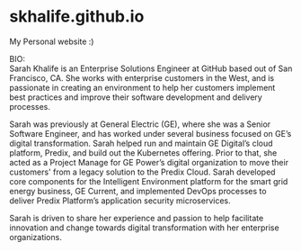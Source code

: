 # skhalife.github.io
My Personal website :)

BIO:  
Sarah Khalife is an Enterprise Solutions Engineer at GitHub based out of San Francisco, CA. She works with enterprise customers in the West, and is passionate in creating an environment to help her customers implement best practices and improve their software development and delivery processes.

Sarah was previously at General Electric (GE), where she was a Senior Software Engineer, and has worked under several business focused on GE’s digital transformation. Sarah helped run and maintain GE Digital’s cloud platform, Predix, and build out the Kubernetes offering. Prior to that, she acted as a Project Manage for GE Power’s digital organization to move their customers' from a legacy solution to the Predix Cloud. Sarah developed core components for the Intelligent Environment platform for the smart grid energy business, GE Current, and implemented DevOps processes to deliver Predix Platform’s application security microservices.

Sarah is driven to share her experience and passion to help facilitate innovation and change towards digital transformation with her enterprise organizations.

